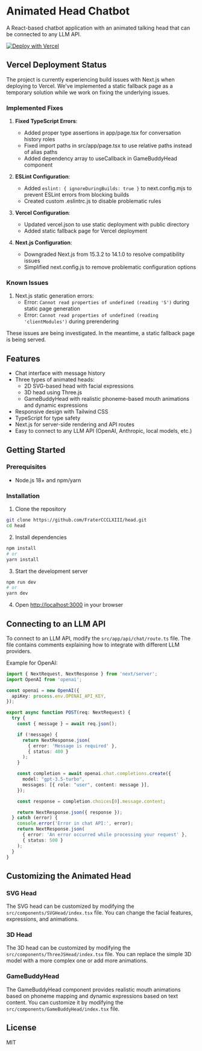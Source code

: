 # Animated Head Chatbot

A React-based chatbot application with an animated talking head that can be connected to any LLM API.

[![Deploy with Vercel](https://vercel.com/button)](https://vercel.com/new/clone?repository-url=https%3A%2F%2Fgithub.com%2FFraterCCCLXIII%2Fhead&project-name=animated-head-chatbot&repository-name=animated-head-chatbot)

## Vercel Deployment Status

The project is currently experiencing build issues with Next.js when deploying to Vercel. We've implemented a static fallback page as a temporary solution while we work on fixing the underlying issues.

### Implemented Fixes

1. **Fixed TypeScript Errors**:
   - Added proper type assertions in app/page.tsx for conversation history roles
   - Fixed import paths in src/app/page.tsx to use relative paths instead of alias paths
   - Added dependency array to useCallback in GameBuddyHead component

2. **ESLint Configuration**:
   - Added `eslint: { ignoreDuringBuilds: true }` to next.config.mjs to prevent ESLint errors from blocking builds
   - Created custom .eslintrc.js to disable problematic rules

3. **Vercel Configuration**:
   - Updated vercel.json to use static deployment with public directory
   - Added static fallback page for Vercel deployment

4. **Next.js Configuration**:
   - Downgraded Next.js from 15.3.2 to 14.1.0 to resolve compatibility issues
   - Simplified next.config.js to remove problematic configuration options

### Known Issues

1. Next.js static generation errors:
   - Error: `Cannot read properties of undefined (reading 'S')` during static page generation
   - Error: `Cannot read properties of undefined (reading 'clientModules')` during prerendering

These issues are being investigated. In the meantime, a static fallback page is being served.

## Features

- Chat interface with message history
- Three types of animated heads:
  - 2D SVG-based head with facial expressions
  - 3D head using Three.js
  - GameBuddyHead with realistic phoneme-based mouth animations and dynamic expressions
- Responsive design with Tailwind CSS
- TypeScript for type safety
- Next.js for server-side rendering and API routes
- Easy to connect to any LLM API (OpenAI, Anthropic, local models, etc.)

## Getting Started

### Prerequisites

- Node.js 18+ and npm/yarn

### Installation

1. Clone the repository
```bash
git clone https://github.com/FraterCCCLXIII/head.git
cd head
```

2. Install dependencies
```bash
npm install
# or
yarn install
```

3. Start the development server
```bash
npm run dev
# or
yarn dev
```

4. Open [http://localhost:3000](http://localhost:3000) in your browser

## Connecting to an LLM API

To connect to an LLM API, modify the `src/app/api/chat/route.ts` file. The file contains comments explaining how to integrate with different LLM providers.

Example for OpenAI:

```typescript
import { NextRequest, NextResponse } from 'next/server';
import OpenAI from 'openai';

const openai = new OpenAI({
  apiKey: process.env.OPENAI_API_KEY,
});

export async function POST(req: NextRequest) {
  try {
    const { message } = await req.json();

    if (!message) {
      return NextResponse.json(
        { error: 'Message is required' },
        { status: 400 }
      );
    }

    const completion = await openai.chat.completions.create({
      model: "gpt-3.5-turbo",
      messages: [{ role: "user", content: message }],
    });

    const response = completion.choices[0].message.content;

    return NextResponse.json({ response });
  } catch (error) {
    console.error('Error in chat API:', error);
    return NextResponse.json(
      { error: 'An error occurred while processing your request' },
      { status: 500 }
    );
  }
}
```

## Customizing the Animated Head

### SVG Head

The SVG head can be customized by modifying the `src/components/SVGHead/index.tsx` file. You can change the facial features, expressions, and animations.

### 3D Head

The 3D head can be customized by modifying the `src/components/ThreeJSHead/index.tsx` file. You can replace the simple 3D model with a more complex one or add more animations.

### GameBuddyHead

The GameBuddyHead component provides realistic mouth animations based on phoneme mapping and dynamic expressions based on text content. You can customize it by modifying the `src/components/GameBuddyHead/index.tsx` file.

## License

MIT
